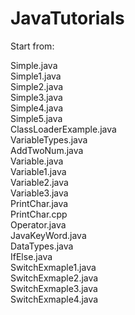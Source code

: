 # JavaTutorials
Start from: 

Simple.java<br />
Simple1.java<br />
Simple2.java<br />
Simple3.java<br />
Simple4.java<br />
Simple5.java<br />
ClassLoaderExample.java<br />
VariableTypes.java<br />
AddTwoNum.java<br />
Variable.java<br />
Variable1.java<br />
Variable2.java<br />
Variable3.java<br />
PrintChar.java<br />
PrintChar.cpp<br />
Operator.java<br />
JavaKeyWord.java<br />
DataTypes.java<br />
IfElse.java<br />
SwitchExmaple1.java<br />
SwitchExmaple2.java<br />
SwitchExmaple3.java<br />
SwitchExmaple4.java<br />
